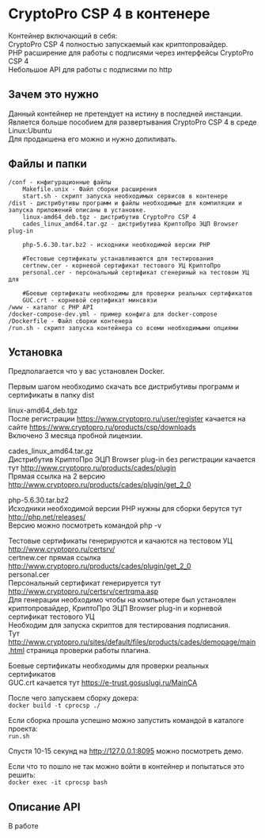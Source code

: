 CryptoPro CSP 4 в контенере
===========================
Контейнер включающий в себя:  
CryptoPro CSP 4 полностью запускаемый как криптопровайдер.  
PHP расширение для работы с подписями через интерфейсы CryptoPro CSP 4  
Небольшое API для работы с подписями по http  

Зачем это нужно
---------------
Данный контейнер не претендует на истину в последней инстанции.   
Является больше пособием для развертывания CryptoPro CSP 4 в среде Linux:Ubuntu  
Для продакшена его можно и нужно допиливать.  

Файлы и папки
-------------
    /conf - кнфигурационные файлы 
        Makefile.unix - Файл сборки расширения
        start.sh - скрипт запуска необходимых сервисов в контенере
    /dist - дистрибутивы программ и файлы необходимые для компиляции и запуска приложений описаны в установке.
        linux-amd64_deb.tgz - дистрибутив CryptoPro CSP 4
        cades_linux_amd64.tar.gz - дистрибутива КриптоПро ЭЦП Browser plug-in
        
        php-5.6.30.tar.bz2 - исходники необходимой версии PHP
        
        #Тестовые сертификаты устанавливаются для тестирования
        certnew.cer - корневой сертификат тестового УЦ КриптоПро 
        personal.cer - персональный сертификат сгенериный на тестовом УЦ для
        
        #Боевые сертификаты необходимы для проверки реальных сертификатов 
        GUC.crt - корневой сертификат минсвязи
    /www - каталог с PHP API
    /docker-compose-dev.yml - пример конфига для docker-compose 
    /Dockerfile - Файл сборки контенера
    /run.sh - скрипт запуска контейнера со всеми необходимыми опциями
    
Установка
---------
Предполагается что у вас установлен Docker.

Первым шагом необходимо скачать все дистрибутивы программ и сертификаты в папку dist 

linux-amd64_deb.tgz  
После регистрации https://www.cryptopro.ru/user/register качается на сайте https://www.cryptopro.ru/products/csp/downloads  
Включено 3 месяца пробной лицензии.  
        
cades_linux_amd64.tar.gz  
Дистрибутив КриптоПро ЭЦП Browser plug-in без регистрации качается тут http://www.cryptopro.ru/products/cades/plugin  
Прямая ссылка на 2 версию http://www.cryptopro.ru/products/cades/plugin/get_2_0  

php-5.6.30.tar.bz2  
Исходники необходимой версии PHP нужны для сборки берутся тут http://php.net/releases/  
Версию можно посмотреть командой php -v  

Тестовые сертификаты генерируются и качаются на тестовом УЦ http://www.cryptopro.ru/certsrv/  
certnew.cer прямая ссылка http://www.cryptopro.ru/products/cades/plugin/get_2_0  
personal.cer  
Персональный сертификат генерируется тут http://www.cryptopro.ru/certsrv/certrqma.asp  
Для генерации необходимо чтобы на компьютере был установлен криптопровайдер, КриптоПро ЭЦП Browser plug-in и корневой сертификат тестового УЦ  
Необходим для запуска скриптов для тестирования подписания.  
Тут http://www.cryptopro.ru/sites/default/files/products/cades/demopage/main.html страница проверки работы плагина.  

Боевые сертификаты необходимы для проверки реальных сертификатов   
GUC.crt качается тут https://e-trust.gosuslugi.ru/MainCA  

После чего запускаем сборку докера:  
```docker build -t cprocsp ./```
  
Если сборка прошла успешно можно запустить командой в каталоге проекта:  
```run.sh```   
  
Спустя 10-15 секунд на http://127.0.0.1:8095 можно посмотреть демо.  

Если что то пошло не так можно войти в контейнер и попытаться это решить:  
```docker exec -it cprocsp bash```

Описание API
-----------
В работе